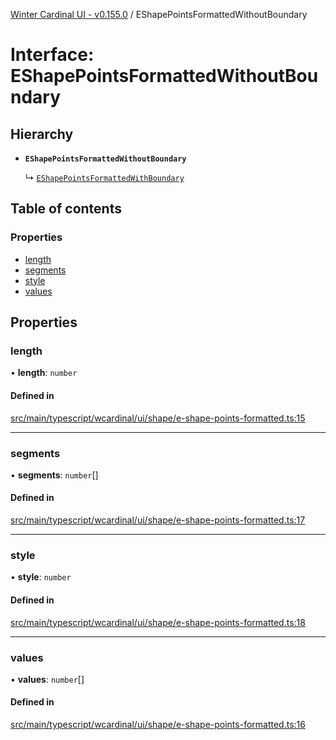 [Winter Cardinal UI - v0.155.0](../index.md) / EShapePointsFormattedWithoutBoundary

# Interface: EShapePointsFormattedWithoutBoundary

## Hierarchy

- **`EShapePointsFormattedWithoutBoundary`**

  ↳ [`EShapePointsFormattedWithBoundary`](EShapePointsFormattedWithBoundary.md)

## Table of contents

### Properties

- [length](EShapePointsFormattedWithoutBoundary.md#length)
- [segments](EShapePointsFormattedWithoutBoundary.md#segments)
- [style](EShapePointsFormattedWithoutBoundary.md#style)
- [values](EShapePointsFormattedWithoutBoundary.md#values)

## Properties

### length

• **length**: `number`

#### Defined in

[src/main/typescript/wcardinal/ui/shape/e-shape-points-formatted.ts:15](https://github.com/winter-cardinal/winter-cardinal-ui/blob/v0.155.0/src/main/typescript/wcardinal/ui/shape/e-shape-points-formatted.ts#L15)

___

### segments

• **segments**: `number`[]

#### Defined in

[src/main/typescript/wcardinal/ui/shape/e-shape-points-formatted.ts:17](https://github.com/winter-cardinal/winter-cardinal-ui/blob/v0.155.0/src/main/typescript/wcardinal/ui/shape/e-shape-points-formatted.ts#L17)

___

### style

• **style**: `number`

#### Defined in

[src/main/typescript/wcardinal/ui/shape/e-shape-points-formatted.ts:18](https://github.com/winter-cardinal/winter-cardinal-ui/blob/v0.155.0/src/main/typescript/wcardinal/ui/shape/e-shape-points-formatted.ts#L18)

___

### values

• **values**: `number`[]

#### Defined in

[src/main/typescript/wcardinal/ui/shape/e-shape-points-formatted.ts:16](https://github.com/winter-cardinal/winter-cardinal-ui/blob/v0.155.0/src/main/typescript/wcardinal/ui/shape/e-shape-points-formatted.ts#L16)
